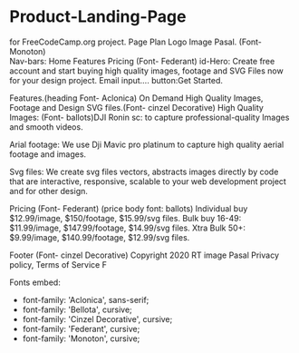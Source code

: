 # Product-Landing-Page
for FreeCodeCamp.org project.
Page Plan
Logo Image Pasal. (Font- Monoton)       
Nav-bars: Home  Features  Pricing (Font- Federant)
id-Hero: Create free account and start buying high quality images, footage and SVG Files now for your design project.
Email input….
button:Get Started.

Features.(heading Font- Aclonica)
On Demand High Quality Images, Footage and Design SVG files.(Font- cinzel Decorative)
High Quality Images: (Font- ballots)DJI Ronin sc: to capture professional-quality Images and smooth videos.

Arial footage: We use Dji Mavic pro platinum to capture high quality aerial footage and images.

Svg files: We create svg files vectors, abstracts images directly by code that are interactive, responsive, scalable to your web development project and for other design.

Pricing (Font- Federant) (price body font: ballots)
Individual buy $12.99/image, $150/footage, $15.99/svg files.
Bulk buy 16-49: $11.99/image, $147.99/footage, $14.99/svg files.
Xtra Bulk 50+: $9.99/image, $140.99/footage, $12.99/svg files.


Footer (Font- cinzel Decorative)
Copyright 2020 RT image Pasal 
Privacy policy, 
Terms of Service 
F 

Fonts embed: <link href="https://fonts.googleapis.com/css2?family=Aclonica&family=Bellota:ital@1&family=Cinzel+Decorative:wght@900&family=Federant&family=Monoton&display=swap" rel="stylesheet">

* font-family: 'Aclonica', sans-serif;
* font-family: 'Bellota', cursive;
* font-family: 'Cinzel Decorative', cursive;
* font-family: 'Federant', cursive;
* font-family: 'Monoton', cursive;
